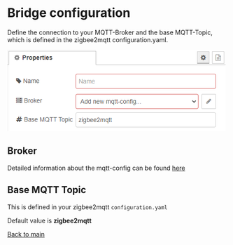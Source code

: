 # Bridge configuration

Define the connection to your MQTT-Broker and the base MQTT-Topic, which is defined in the zigbee2mqtt configuration.yaml.

![img](img/bridge-config-config.png)

## Broker

Detailed information about the mqtt-config can be found [here](mqtt-config.md)

## Base MQTT Topic

This is defined in your zigbee2mqtt ```configuration.yaml```

Default value is __zigbee2mqtt__

[Back to main](../../README.MD)